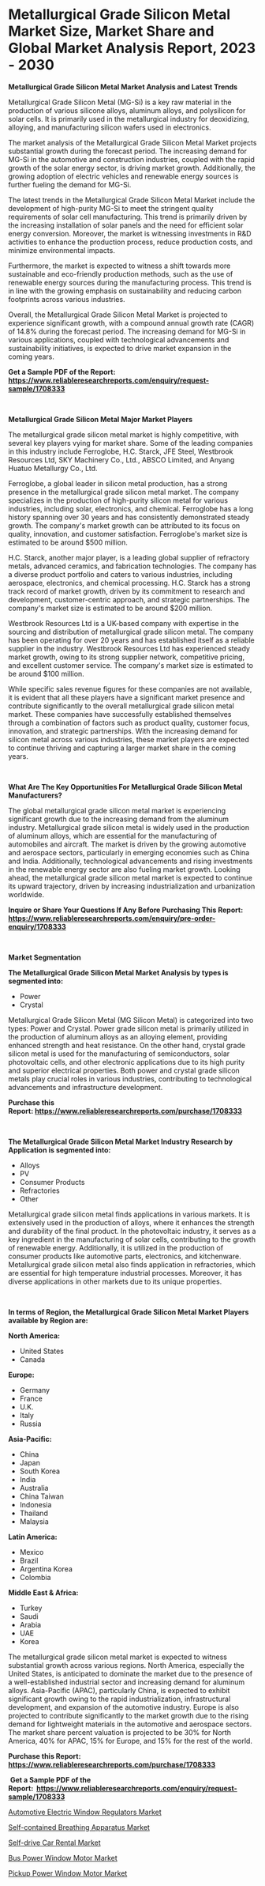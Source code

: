 <p><h1>Metallurgical Grade Silicon Metal Market Size, Market Share and Global Market Analysis Report, 2023 - 2030</h1></p><p><strong>Metallurgical Grade Silicon Metal Market Analysis and Latest Trends</strong></p>
<p><p>Metallurgical Grade Silicon Metal (MG-Si) is a key raw material in the production of various silicone alloys, aluminum alloys, and polysilicon for solar cells. It is primarily used in the metallurgical industry for deoxidizing, alloying, and manufacturing silicon wafers used in electronics.</p><p>The market analysis of the Metallurgical Grade Silicon Metal Market projects substantial growth during the forecast period. The increasing demand for MG-Si in the automotive and construction industries, coupled with the rapid growth of the solar energy sector, is driving market growth. Additionally, the growing adoption of electric vehicles and renewable energy sources is further fueling the demand for MG-Si.</p><p>The latest trends in the Metallurgical Grade Silicon Metal Market include the development of high-purity MG-Si to meet the stringent quality requirements of solar cell manufacturing. This trend is primarily driven by the increasing installation of solar panels and the need for efficient solar energy conversion. Moreover, the market is witnessing investments in R&D activities to enhance the production process, reduce production costs, and minimize environmental impacts.</p><p>Furthermore, the market is expected to witness a shift towards more sustainable and eco-friendly production methods, such as the use of renewable energy sources during the manufacturing process. This trend is in line with the growing emphasis on sustainability and reducing carbon footprints across various industries.</p><p>Overall, the Metallurgical Grade Silicon Metal Market is projected to experience significant growth, with a compound annual growth rate (CAGR) of 14.8% during the forecast period. The increasing demand for MG-Si in various applications, coupled with technological advancements and sustainability initiatives, is expected to drive market expansion in the coming years.</p></p>
<p><strong>Get a Sample PDF of the Report:&nbsp; <a href="https://www.reliableresearchreports.com/enquiry/request-sample/1708333">https://www.reliableresearchreports.com/enquiry/request-sample/1708333</a></strong></p>
<p>&nbsp;</p>
<p><strong>Metallurgical Grade Silicon Metal Major Market Players</strong></p>
<p><p>The metallurgical grade silicon metal market is highly competitive, with several key players vying for market share. Some of the leading companies in this industry include Ferroglobe, H.C. Starck, JFE Steel, Westbrook Resources Ltd, SKY Machinery Co., Ltd., ABSCO Limited, and Anyang Huatuo Metallurgy Co., Ltd.</p><p>Ferroglobe, a global leader in silicon metal production, has a strong presence in the metallurgical grade silicon metal market. The company specializes in the production of high-purity silicon metal for various industries, including solar, electronics, and chemical. Ferroglobe has a long history spanning over 30 years and has consistently demonstrated steady growth. The company's market growth can be attributed to its focus on quality, innovation, and customer satisfaction. Ferroglobe's market size is estimated to be around $500 million.</p><p>H.C. Starck, another major player, is a leading global supplier of refractory metals, advanced ceramics, and fabrication technologies. The company has a diverse product portfolio and caters to various industries, including aerospace, electronics, and chemical processing. H.C. Starck has a strong track record of market growth, driven by its commitment to research and development, customer-centric approach, and strategic partnerships. The company's market size is estimated to be around $200 million.</p><p>Westbrook Resources Ltd is a UK-based company with expertise in the sourcing and distribution of metallurgical grade silicon metal. The company has been operating for over 20 years and has established itself as a reliable supplier in the industry. Westbrook Resources Ltd has experienced steady market growth, owing to its strong supplier network, competitive pricing, and excellent customer service. The company's market size is estimated to be around $100 million.</p><p>While specific sales revenue figures for these companies are not available, it is evident that all these players have a significant market presence and contribute significantly to the overall metallurgical grade silicon metal market. These companies have successfully established themselves through a combination of factors such as product quality, customer focus, innovation, and strategic partnerships. With the increasing demand for silicon metal across various industries, these market players are expected to continue thriving and capturing a larger market share in the coming years.</p></p>
<p>&nbsp;</p>
<p><strong>What Are The Key Opportunities For Metallurgical Grade Silicon Metal Manufacturers?</strong></p>
<p><p>The global metallurgical grade silicon metal market is experiencing significant growth due to the increasing demand from the aluminum industry. Metallurgical grade silicon metal is widely used in the production of aluminum alloys, which are essential for the manufacturing of automobiles and aircraft. The market is driven by the growing automotive and aerospace sectors, particularly in emerging economies such as China and India. Additionally, technological advancements and rising investments in the renewable energy sector are also fueling market growth. Looking ahead, the metallurgical grade silicon metal market is expected to continue its upward trajectory, driven by increasing industrialization and urbanization worldwide.</p></p>
<p><strong>Inquire or Share Your Questions If Any Before Purchasing This Report: <a href="https://www.reliableresearchreports.com/enquiry/pre-order-enquiry/1708333">https://www.reliableresearchreports.com/enquiry/pre-order-enquiry/1708333</a></strong></p>
<p>&nbsp;</p>
<p><strong>Market Segmentation</strong></p>
<p><strong>The Metallurgical Grade Silicon Metal Market Analysis by types is segmented into:</strong></p>
<p><ul><li>Power</li><li>Crystal</li></ul></p>
<p><p>Metallurgical Grade Silicon Metal (MG Silicon Metal) is categorized into two types: Power and Crystal. Power grade silicon metal is primarily utilized in the production of aluminum alloys as an alloying element, providing enhanced strength and heat resistance. On the other hand, crystal grade silicon metal is used for the manufacturing of semiconductors, solar photovoltaic cells, and other electronic applications due to its high purity and superior electrical properties. Both power and crystal grade silicon metals play crucial roles in various industries, contributing to technological advancements and infrastructure development.</p></p>
<p><strong>Purchase this Report:&nbsp;<a href="https://www.reliableresearchreports.com/purchase/1708333">https://www.reliableresearchreports.com/purchase/1708333</a></strong></p>
<p>&nbsp;</p>
<p><strong>The Metallurgical Grade Silicon Metal Market Industry Research by Application is segmented into:</strong></p>
<p><ul><li>Alloys</li><li>PV</li><li>Consumer Products</li><li>Refractories</li><li>Other</li></ul></p>
<p><p>Metallurgical grade silicon metal finds applications in various markets. It is extensively used in the production of alloys, where it enhances the strength and durability of the final product. In the photovoltaic industry, it serves as a key ingredient in the manufacturing of solar cells, contributing to the growth of renewable energy. Additionally, it is utilized in the production of consumer products like automotive parts, electronics, and kitchenware. Metallurgical grade silicon metal also finds application in refractories, which are essential for high temperature industrial processes. Moreover, it has diverse applications in other markets due to its unique properties.</p></p>
<p>&nbsp;</p>
<p><strong>In terms of Region, the Metallurgical Grade Silicon Metal Market Players available by Region are:</strong></p>
<p>
    <p> <strong> North America: </strong>
        <ul>
            <li>United States</li>
            <li>Canada</li>
        </ul>
        </p> 
    <p> <strong> Europe: </strong>
        <ul>
            <li>Germany</li>
            <li>France</li>
            <li>U.K.</li>
            <li>Italy</li>
            <li>Russia</li>
        </ul>
        </p> 
    <p> <strong> Asia-Pacific: </strong>
        <ul>
            <li>China</li>
            <li>Japan</li>
            <li>South Korea</li>
            <li>India</li>
            <li>Australia</li>
            <li>China Taiwan</li>
            <li>Indonesia</li>
            <li>Thailand</li>
            <li>Malaysia</li>
        </ul>
        </p> 
    <p> <strong> Latin America: </strong>
        <ul>
            <li>Mexico</li>
            <li>Brazil</li>
            <li>Argentina Korea</li>
            <li>Colombia</li>
        </ul>
        </p> 
    <p> <strong> Middle East & Africa: </strong>
        <ul>
            <li>Turkey</li>
            <li>Saudi</li>
            <li>Arabia</li>
            <li>UAE</li>
            <li>Korea</li>
        </ul>
    </p>
    </p>
<p><p>The metallurgical grade silicon metal market is expected to witness substantial growth across various regions. North America, especially the United States, is anticipated to dominate the market due to the presence of a well-established industrial sector and increasing demand for aluminum alloys. Asia-Pacific (APAC), particularly China, is expected to exhibit significant growth owing to the rapid industrialization, infrastructural development, and expansion of the automotive industry. Europe is also projected to contribute significantly to the market growth due to the rising demand for lightweight materials in the automotive and aerospace sectors. The market share percent valuation is projected to be 30% for North America, 40% for APAC, 15% for Europe, and 15% for the rest of the world.</p></p>
<p><strong>Purchase this Report: <a href="https://www.reliableresearchreports.com/purchase/1708333">https://www.reliableresearchreports.com/purchase/1708333</a></strong></p>
<p>&nbsp;<strong>Get a Sample PDF of the Report:&nbsp;&nbsp;<a href="https://www.reliableresearchreports.com/enquiry/request-sample/1708333">https://www.reliableresearchreports.com/enquiry/request-sample/1708333</a></strong></p>
<p><strong></strong></p>
<p><p><a href="https://www.linkedin.com/pulse/automotive-electric-window-regulators-market-size-share-amp/">Automotive Electric Window Regulators Market</a></p><p><a href="https://medium.com/@kanew14036/self-contained-breathing-apparatus-market-report-reveals-the-latest-trends-and-growth-opportunities-4770bbb8f0f4">Self-contained Breathing Apparatus Market</a></p><p><a href="https://medium.com/@scanw41036/self-drive-car-rental-market-research-report-its-history-and-forecast-2023-to-2030-a67857f4f509">Self-drive Car Rental Market</a></p><p><a href="https://www.linkedin.com/pulse/bus-power-window-motor-market-share-amp-new-trends-analysis-report/">Bus Power Window Motor Market</a></p><p><a href="https://www.linkedin.com/pulse/pickup-power-window-motor-market-research-report-provides-thorough/">Pickup Power Window Motor Market</a></p></p>